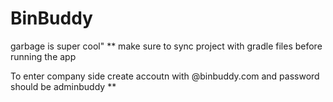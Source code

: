 # BinBuddy
garbage is super cool"
**
make sure to sync project with gradle files before running the app

To enter company side create accoutn with @binbuddy.com and password should be adminbuddy
**

